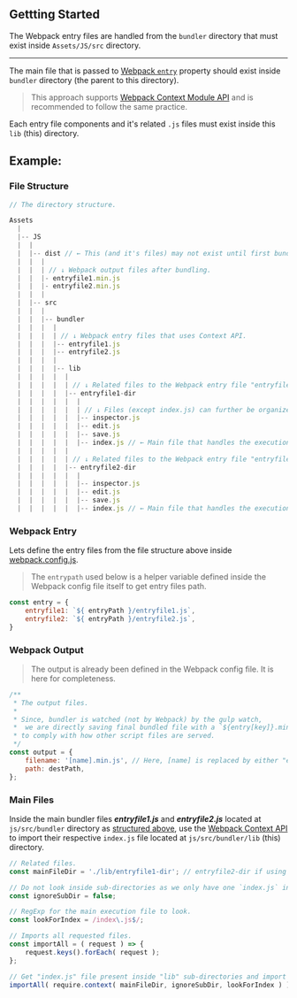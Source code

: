 ## Gettting Started

The Webpack entry files are handled from the `bundler` directory that must exist inside `Assets/JS/src` directory.

---

The main file that is passed to [Webpack `entry`](https://webpack.js.org/concepts/entry-points/#root) property should exist inside `bundler` directory (the parent to this directory).
> This approach supports [Webpack Context Module API](https://webpack.js.org/guides/dependency-management/#context-module-api) and is recommended to follow the same practice.

Each entry file components and it's related `.js` files must exist inside this `lib` (this) directory.

## Example:

### File Structure

```js
// The directory structure.

Assets
  |
  |-- JS
  |  |
  |  |-- dist // ← This (and it's files) may not exist until first bundle task is run.
  |  |  |
  |  |  | // ↓ Webpack output files after bundling.
  |  |  |- entryfile1.min.js
  |  |  |- entryfile2.min.js
  |  |  |
  |  |-- src
  |  |  |
  |  |  |-- bundler
  |  |  |  |
  |  |  |  | // ↓ Webpack entry files that uses Context API.
  |  |  |  |-- entryfile1.js
  |  |  |  |-- entryfile2.js
  |  |  |  |
  |  |  |  |-- lib
  |  |  |  |  |
  |  |  |  |  | // ↓ Related files to the Webpack entry file "entryfile1.js".
  |  |  |  |  |-- entryfile1-dir
  |  |  |  |  |  |
  |  |  |  |  |  | // ↓ Files (except index.js) can further be organized inside sub-directories.
  |  |  |  |  |  |-- inspector.js
  |  |  |  |  |  |-- edit.js
  |  |  |  |  |  |-- save.js
  |  |  |  |  |  |-- index.js // ← Main file that handles the execution.
  |  |  |  |  |
  |  |  |  |  | // ↓ Related files to the Webpack entry file "entryfile2.js".
  |  |  |  |  |-- entryfile2-dir
  |  |  |  |  |  |
  |  |  |  |  |  |-- inspector.js
  |  |  |  |  |  |-- edit.js
  |  |  |  |  |  |-- save.js
  |  |  |  |  |  |-- index.js // ← Main file that handles the execution.
```
### Webpack Entry

Lets define the entry files from the file structure above inside [webpack.config.js]().

> The `entrypath` used below is a helper variable defined inside the Webpack config file itself to get entry files path.

```js
const entry = {
	entryfile1: `${ entryPath }/entryfile1.js`,
	entryfile2: `${ entryPath }/entryfile2.js`,
}
```

### Webpack Output

> The output is already been defined in the Webpack config file. It is here for completeness.

```js
/**
 * The output files.
 *
 * Since, bundler is watched (not by Webpack) by the gulp watch,
 *  we are directly saving final bundled file with a `${entry[key]}.min.js`
 * to comply with how other script files are served.
 */
const output = {
	filename: '[name].min.js', // Here, [name] is replaced by either "entryfile1" or "entryfile2" from entry key.
	path: destPath,
};
```

### Main Files

Inside the main bundler files ***entryfile1.js*** and ***entryfile2.js*** located at `js/src/bundler` directory as [structured above](#file-structure), use the [Webpack Context API](https://webpack.js.org/guides/dependency-management/#context-module-api) to import their respective `index.js` file located at `js/src/bundler/lib` (this) directory.

```js
// Related files.
const mainFileDir = './lib/entryfile1-dir'; // entryfile2-dir if using inside "entryfile2.js".

// Do not look inside sub-directories as we only have one `index.js` in `mainFileDir` root.
const ignoreSubDir = false;

// RegExp for the main execution file to look.
const lookForIndex = /index\.js$/;

// Imports all requested files.
const importAll = ( request ) => {
	request.keys().forEach( request );
};

// Get "index.js" file present inside "lib" sub-directories and import them.
importAll( require.context( mainFileDir, ignoreSubDir, lookForIndex ) );
```

